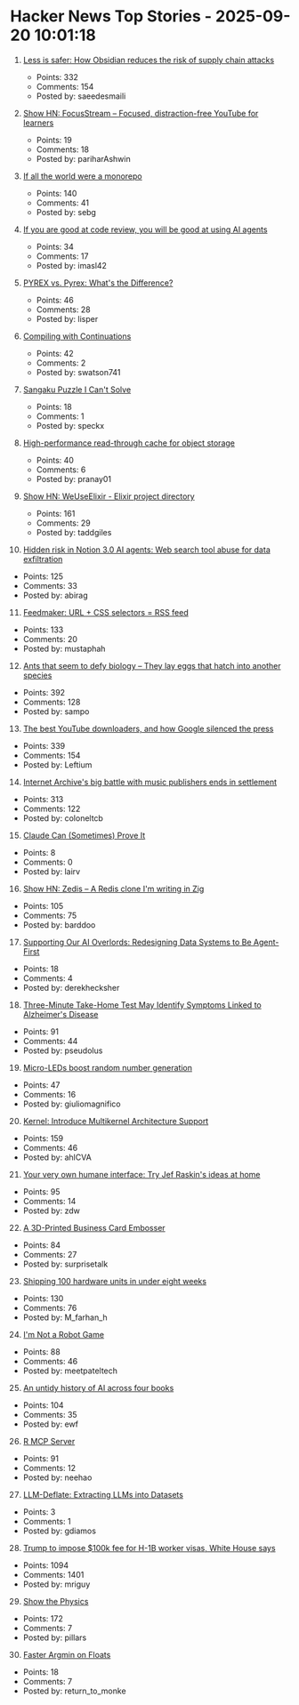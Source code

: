 # Hacker News Top Stories - 2025-09-20 10:01:18

1. [Less is safer: How Obsidian reduces the risk of supply chain attacks](https://obsidian.md/blog/less-is-safer/)
   - Points: 332
   - Comments: 154
   - Posted by: saeedesmaili

2. [Show HN: FocusStream – Focused, distraction-free YouTube for learners](https://focusstream.media)
   - Points: 19
   - Comments: 18
   - Posted by: pariharAshwin

3. [If all the world were a monorepo](https://jtibs.substack.com/p/if-all-the-world-were-a-monorepo)
   - Points: 140
   - Comments: 41
   - Posted by: sebg

4. [If you are good at code review, you will be good at using AI agents](https://www.seangoedecke.com/ai-agents-and-code-review/)
   - Points: 34
   - Comments: 17
   - Posted by: imasl42

5. [PYREX vs. Pyrex: What's the Difference?](https://www.corning.com/worldwide/en/products/life-sciences/resources/stories/in-the-field/pyrex-vs-pyrex-whats-the-difference.html)
   - Points: 46
   - Comments: 28
   - Posted by: lisper

6. [Compiling with Continuations](https://swatson555.github.io/posts/2025-09-16-compiling-with-continuations.html)
   - Points: 42
   - Comments: 2
   - Posted by: swatson741

7. [Sangaku Puzzle I Can't Solve](https://samjshah.com/2025/08/05/sangaku-puzzle-i-cant-solve/)
   - Points: 18
   - Comments: 1
   - Posted by: speckx

8. [High-performance read-through cache for object storage](https://github.com/s2-streamstore/cachey)
   - Points: 40
   - Comments: 6
   - Posted by: pranay01

9. [Show HN: WeUseElixir - Elixir project directory](https://weuseelixir.com/)
   - Points: 161
   - Comments: 29
   - Posted by: taddgiles

10. [Hidden risk in Notion 3.0 AI agents: Web search tool abuse for data exfiltration](https://www.codeintegrity.ai/blog/notion)
   - Points: 125
   - Comments: 33
   - Posted by: abirag

11. [Feedmaker: URL + CSS selectors = RSS feed](https://feedmaker.fly.dev)
   - Points: 133
   - Comments: 20
   - Posted by: mustaphah

12. [Ants that seem to defy biology – They lay eggs that hatch into another species](https://www.smithsonianmag.com/smart-news/these-ant-queens-seem-to-defy-biology-they-lay-eggs-that-hatch-into-another-species-180987292/)
   - Points: 392
   - Comments: 128
   - Posted by: sampo

13. [The best YouTube downloaders, and how Google silenced the press](https://windowsread.me/p/best-youtube-downloaders)
   - Points: 339
   - Comments: 154
   - Posted by: Leftium

14. [Internet Archive's big battle with music publishers ends in settlement](https://arstechnica.com/tech-policy/2025/09/internet-archives-big-battle-with-music-publishers-ends-in-settlement/)
   - Points: 313
   - Comments: 122
   - Posted by: coloneltcb

15. [Claude Can (Sometimes) Prove It](https://www.galois.com/articles/claude-can-sometimes-prove-it)
   - Points: 8
   - Comments: 0
   - Posted by: lairv

16. [Show HN: Zedis – A Redis clone I'm writing in Zig](https://github.com/barddoo/zedis)
   - Points: 105
   - Comments: 75
   - Posted by: barddoo

17. [Supporting Our AI Overlords: Redesigning Data Systems to Be Agent-First](https://arxiv.org/abs/2509.00997)
   - Points: 18
   - Comments: 4
   - Posted by: derekhecksher

18. [Three-Minute Take-Home Test May Identify Symptoms Linked to Alzheimer's Disease](https://www.smithsonianmag.com/smart-news/three-minute-take-home-test-may-identify-symptoms-linked-to-alzheimers-disease-years-before-a-traditional-diagnosis-180987281/)
   - Points: 91
   - Comments: 44
   - Posted by: pseudolus

19. [Micro-LEDs boost random number generation](https://discovery.kaust.edu.sa/en/article/25936/micro-leds-boost-random-number-generation/)
   - Points: 47
   - Comments: 16
   - Posted by: giuliomagnifico

20. [Kernel: Introduce Multikernel Architecture Support](https://lwn.net/ml/all/20250918222607.186488-1-xiyou.wangcong@gmail.com/)
   - Points: 159
   - Comments: 46
   - Posted by: ahlCVA

21. [Your very own humane interface: Try Jef Raskin's ideas at home](https://arstechnica.com/gadgets/2025/09/your-very-own-humane-interface-try-jef-raskins-ideas-at-home/)
   - Points: 95
   - Comments: 14
   - Posted by: zdw

22. [A 3D-Printed Business Card Embosser](https://www.core77.com/posts/138492/A-3D-Printed-Business-Card-Embosser)
   - Points: 84
   - Comments: 27
   - Posted by: surprisetalk

23. [Shipping 100 hardware units in under eight weeks](https://farhanhossain.substack.com/p/how-we-shipped-100-hardware-units)
   - Points: 130
   - Comments: 76
   - Posted by: M_farhan_h

24. [I'm Not a Robot Game](https://neal.fun/not-a-robot/)
   - Points: 88
   - Comments: 46
   - Posted by: meetpateltech

25. [An untidy history of AI across four books](https://hedgehogreview.com/issues/lessons-of-babel/articles/perplexity)
   - Points: 104
   - Comments: 35
   - Posted by: ewf

26. [R MCP Server](https://github.com/finite-sample/rmcp)
   - Points: 91
   - Comments: 12
   - Posted by: neehao

27. [LLM-Deflate: Extracting LLMs into Datasets](https://www.scalarlm.com/blog/llm-deflate-extracting-llms-into-datasets/)
   - Points: 3
   - Comments: 1
   - Posted by: gdiamos

28. [Trump to impose $100k fee for H-1B worker visas, White House says](https://www.reuters.com/business/media-telecom/trump-mulls-adding-new-100000-fee-h-1b-visas-bloomberg-news-reports-2025-09-19/)
   - Points: 1094
   - Comments: 1401
   - Posted by: mriguy

29. [Show the Physics](https://interactivetextbooks.tudelft.nl/showthephysics/Introduction/About.html)
   - Points: 172
   - Comments: 7
   - Posted by: pillars

30. [Faster Argmin on Floats](https://algorithmiker.github.io/faster-float-argmin/)
   - Points: 18
   - Comments: 7
   - Posted by: return_to_monke

